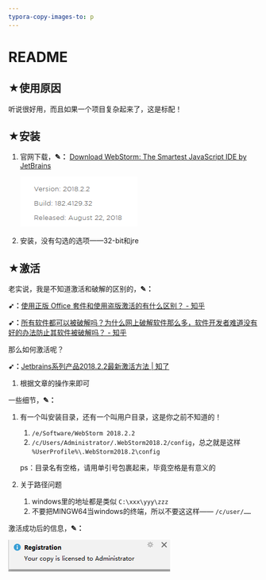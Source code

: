 ```yaml
---
typora-copy-images-to: p
---
```


# README

## ★使用原因

听说很好用，而且如果一个项目复杂起来了，这是标配！

## ★安装

1. 官网下载，**✎：** [Download WebStorm: The Smartest JavaScript IDE by JetBrains](https://www.jetbrains.com/webstorm/download/#section=windows)

   ![1535366854209](p/1535366854209.png)

2. 安装，没有勾选的选项——32-bit和jre

## ★激活

老实说，我是不知道激活和破解的区别的，**✎：**

**➹：**[使用正版 Office 套件和使用盗版激活的有什么区别？ - 知乎](https://www.zhihu.com/question/263685284)

**➹：**[所有软件都可以被破解吗？为什么网上破解软件那么多，软件开发者难道没有好的办法防止其软件被破解吗？ - 知乎](https://www.zhihu.com/question/29372527)

那么如何激活呢？

**➹：**[Jetbrains系列产品2018.2.2最新激活方法 | 知了](https://zhile.io/2018/08/17/jetbrains-license-server-crack.html)

1. 根据文章的操作来即可

一些细节，**✎：**

1. 有一个叫安装目录，还有一个叫用户目录，这是你之前不知道的！

   1. `/e/Software/WebStorm 2018.2.2`
   2. `/c/Users/Administrator/.WebStorm2018.2/config`，总之就是这样 `%UserProfile%\.WebStorm2018.2\config `

   ps：目录名有空格，请用单引号包裹起来，毕竟空格是有意义的

2. 关于路径问题

   1. windows里的地址都是类似 `C:\xxx\yyy\zzz`
   2. 不要把MINGW64当windows的终端，所以不要这这样—— `/c/user/……`

激活成功后的信息，**✎：**

![1535367772950](p/1535367772950.png)





